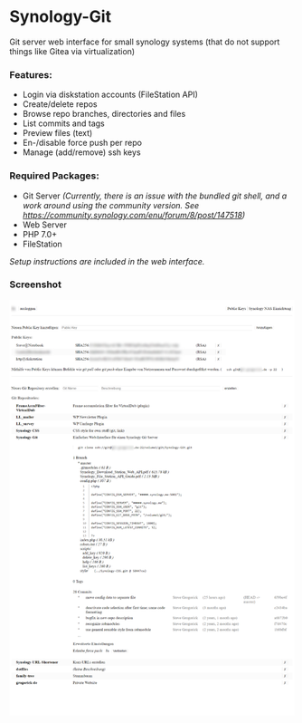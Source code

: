 # Synology-Git
Git server web interface for small synology systems (that do not support things like Gitea via virtualization)

### Features:
- Login via diskstation accounts (FileStation API)
- Create/delete repos
- Browse repo branches, directories and files
- List commits and tags
- Preview files (text)
- En-/disable force push per repo
- Manage (add/remove) ssh keys

### Required Packages:
- Git Server *(Currently, there is an issue with the bundled git shell, and a work around using the community version. See https://community.synology.com/enu/forum/8/post/147518)*
- Web Server
- PHP 7.0+
- FileStation

*Setup instructions are included in the web interface.*

### Screenshot
![screenshot](docs/screen.png)